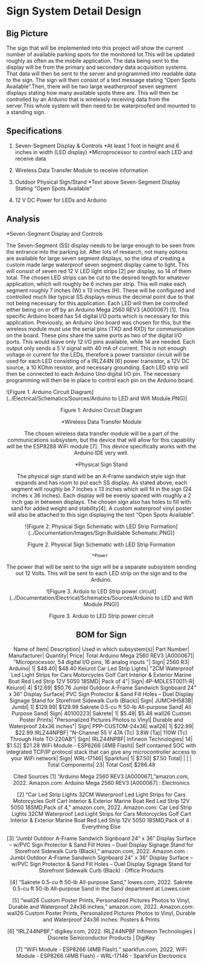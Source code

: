 # Sign System Detail Design


## Big Picture

The sign that will be implemented into this project will show the current number of available parking spots for the monitored lot.This will be updated roughly as often as the mobile application. The data being sent to the display will be from the primary and secondary data acquisition systems. That data will then be sent to the server and programmed into readable data to the sign. The sign will then consist of a text message stating “Open Spots Available”.Then, there will be two large weatherproof seven segment displays stating how many available spots there are. This will then be controlled by an Arduino that is wirelessly receiving data from the server.This whole system will then need to be waterproofed and mounted to a standing sign.

## Specifications

1. Seven-Segment Display & Controls
  *At least 1 foot in height and 6 inches in width (LED display)
  *Microprocessor to control each LED and receive data

2. Wireless Data Transfer Module to receive information

3. Outdoor Physical Sign/Stand
  *Text above Seven-Segment Display Stating “Open Spots Available”

4. 12 V DC Power for LEDs and Arduino

## Analysis
	
  *Seven-Segment Display and Controls

The Seven-Segment (SS) display needs to be large enough to be seen from the entrance into the parking lot. After lots of research, not many options are available for large seven segment displays, so the idea of creating a custom made large waterproof seven segment display came to light. This will consist of seven red 12 V LED light strips [2] per display, so 14 of them total. The chosen LED strips can be cut to the desired length for whatever application, which will roughly be 6 inches per strip. This will make each segment roughly 7 inches (W) x 13 inches (H). These will be configured and controlled much like typical SS displays minus the decimal point due to that not being necessary for this application. Each LED will then be controlled either being on or off by an Arduino Mega 2560 REV3 [A000067] [1]. This specific Arduino board has 54 digital I/O ports which is necessary for this application. Previously, an Arduino Uno board was chosen for this, but the wireless module must use the serial pins (TXD and RXD) for communication on the board. These pins share the same ports as two of the digital I/O ports. This would leave only 12 I/O pins available, while 14 are needed. Each output only sends a 5 V signal with 40 mA of current. This is not enough voltage or current for the LEDs, therefore a power transistor circuit will be used for each LED consisting of a IRLZ44N [6] power transistor, a 12V DC source, a 10 KOhm resistor, and necessary grounding. Each LED strip will then be connected to each Arduino Uno digital I/O pin. The necessary programming will then be in place to control each pin on the Arduino board.

![Figure 1. Arduino Circuit Diagram](../Electrical/Schematics/Sources/Arduino to LED and Wifi Module.PNG)]
<div align="center"> Figure 1. Arduino Circuit Diagram
<br />

  *Wireless Data Transfer Module

The chosen wireless data transfer module will be a part of the communications subsystem, but the device that will allow for this capability will be the ESP8288 WiFi module [7]. This device specifically works with the Arduino IDE very well. 



  *Physical Sign Stand	

The physical sign stand will be an A-Frame sandwich style sign that expands and has room to put each SS display. As stated above, each segment will roughly be 7 inches x 13 inches which will fit in the sign (24 inches x 36 inches). Each display will be evenly spaced with roughly a 2 inch gap in between displays. The chosen sign also has holes to fill with sand for added weight and stability[4]. A custom waterproof vinyl poster will also be attached to this sign displaying the text “Open Spots Available”. 

![Figure 2. Physical Sign Schematic with LED Strip Formation](../Documentation/Images/Sign Buildable Schematic.PNG)]
<div align="center"> Figure 2. Physical Sign Schematic with LED Strip Formation
<br />

	*Power 

The power that will be sent to the sign will be a separate subsystem sending out 12 Volts. This will be sent to each LED strip on the sign and to the Arduino. 

![Figure 3. Arduio to LED Strip power circuit](../Documentation/Electrical/Schematics/Sources/Arduino to LED and Wifi Module.PNG)]
<div align="center"> Figure 3. Arduio to LED Strip power circuit
<br />

## BOM for Sign

Name of Item|     Description|     Used in which subsystem(s)|     Part Number|     Manufacturer|     Quantity|     Price|     Total
Arduino Mega 2560 REV3 [A000067]|     "Microprocessor, 54 digital I/O pins, 16 analog inputs "|     Sign|     2560 R3|     Arduino|     1|     $48.40|     $48.40
Keiurot Car Led Strip Lights|     "2CM Waterproof Led Light Strips for Cars Motorcycles Golf Cart Interior & Exterior Marine Boat Red Led Strip 12V 5050 18SMD|      Pack of 4"|     Sign|     4P-MDLEST0011-R|     Keiurot|     4|     $12.69|     $50.76
Jumbl Outdoor A-Frame Sandwich Signboard 24” x 36” Display Surface|     PVC Sign Protector & Sand Fill Holes – Duel Display Signage Stand for Storefront Sidewalk Curb (Black)|     Sign|     JUMCHH583B|     Jumbl|     1|     $129.99|     $129.99
Sakrete 0.5-cu ft 50-lb All-purpose Sand|     All Purpose Sand|     Sign|     40100223|     Sakrete|     1|     $5.48|     $5.48
wall26 Custom Poster Prints|     "Personalized Pictures Photos to Vinyl|      Durable and Waterproof 24x36 inches"|     Sign|     PPP-CUSTOM-24x36|     wall26|     1|     $22.99|     $22.99
IRLZ44NPBF|     "N-Channel 55 V 47A (Tc) 3.8W (Ta)|      110W (Tc) Through Hole TO-220AB"|     Sign|     IRLZ44NPBF|     Infineon Technologies|     14|     $1.52|     $21.28
WiFi Module - ESP8266 (4MB Flash)|      Self contained SOC with integrated TCP/IP protocol stack that can give any microcontroller access to your WiFi network|     Sign|     WRL-17146|     Sparkfun|     1|     $7.50|     $7.50
Total|     |     |     |     Total Components|     23|     Total Cost|     $286.48


Cited Sources
 [1] “Arduino Mega 2560 REV3 [A000067],”amazon.com, 2022.
Amazon.com: Arduino Mega 2560 REV3 [A000067] : Electronics

[2] “Car Led Strip Lights 32CM Waterproof Led Light Strips for Cars Motorcycles Golf Cart Interior & Exterior Marine Boat Red Led Strip 12V 5050 18SMD,Pack of 4,” amazon.com, 2022.
Amazon.com: Car Led Strip Lights 32CM Waterproof Led Light Strips for Cars Motorcycles Golf Cart Interior & Exterior Marine Boat Red Led Strip 12V 5050 18SMD,Pack of 4 : Everything Else

[3] “Jumbl Outdoor A-Frame Sandwich Signboard 24” x 36” Display Surface – w/PVC Sign Protector & Sand Fill Holes – Duel Display Signage Stand for Storefront Sidewalk Curb (Black),” amazon.com, 2022.
Amazon.com : Jumbl Outdoor A-Frame Sandwich Signboard 24” x 36” Display Surface – w/PVC Sign Protector & Sand Fill Holes – Duel Display Signage Stand for Storefront Sidewalk Curb (Black) : Office Products

[4] “Sakrete  0.5-cu ft 50-lb All-purpose Sand,” lowes.com, 2022.
Sakrete 0.5-cu ft 50-lb All-purpose Sand in the Sand department at Lowes.com

[5] “wall26 Custom Poster Prints, Personalized Pictures Photos to Vinyl, Durable and Waterproof 24x36 inches,” amazon.com, 2022.
Amazon.com: wall26 Custom Poster Prints, Personalized Pictures Photos to Vinyl, Durable and Waterproof 24x36 inches: Posters & Prints

[6] “IRLZ44NPBF,” digikey.com, 2022.
IRLZ44NPBF Infineon Technologies | Discrete Semiconductor Products | DigiKey

[7] “WiFi Module - ESP8266 (4MB Flash).” sparkfun.com, 2022.
WiFi Module - ESP8266 (4MB Flash) - WRL-17146 - SparkFun Electronics
